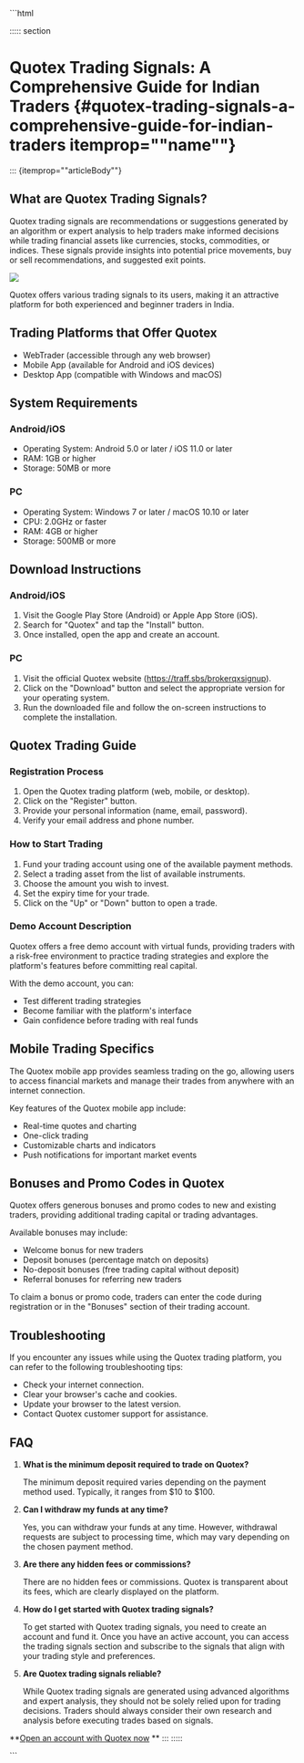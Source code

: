 \`\`\`html

::::: section



# Quotex Trading Signals: A Comprehensive Guide for Indian Traders {#quotex-trading-signals-a-comprehensive-guide-for-indian-traders itemprop=""name""}




::: {itemprop=""articleBody""}
## What are Quotex Trading Signals?

Quotex trading signals are recommendations or suggestions generated by
an algorithm or expert analysis to help traders make informed decisions
while trading financial assets like currencies, stocks, commodities, or
indices. These signals provide insights into potential price movements,
buy or sell recommendations, and suggested exit points.

[![](https://static.quotex.io/files/8_en/300_250.jpg)](https://traff.sbs/brokerqxsignupf)

Quotex offers various trading signals to its users, making it an
attractive platform for both experienced and beginner traders in India.

## Trading Platforms that Offer Quotex

-   WebTrader (accessible through any web browser)
-   Mobile App (available for Android and iOS devices)
-   Desktop App (compatible with Windows and macOS)

## System Requirements

### Android/iOS

-   Operating System: Android 5.0 or later / iOS 11.0 or later
-   RAM: 1GB or higher
-   Storage: 50MB or more

### PC

-   Operating System: Windows 7 or later / macOS 10.10 or later
-   CPU: 2.0GHz or faster
-   RAM: 4GB or higher
-   Storage: 500MB or more

## Download Instructions

### Android/iOS

1.  Visit the Google Play Store (Android) or Apple App Store (iOS).
2.  Search for "Quotex" and tap the "Install" button.
3.  Once installed, open the app and create an account.

### PC

1.  Visit the official Quotex website
    (https://traff.sbs/brokerqxsignup).
2.  Click on the "Download" button and select the appropriate
    version for your operating system.
3.  Run the downloaded file and follow the on-screen instructions to
    complete the installation.

## Quotex Trading Guide

### Registration Process

1.  Open the Quotex trading platform (web, mobile, or desktop).
2.  Click on the "Register" button.
3.  Provide your personal information (name, email, password).
4.  Verify your email address and phone number.

### How to Start Trading

1.  Fund your trading account using one of the available payment
    methods.
2.  Select a trading asset from the list of available instruments.
3.  Choose the amount you wish to invest.
4.  Set the expiry time for your trade.
5.  Click on the "Up" or "Down" button to open a trade.

### Demo Account Description

Quotex offers a free demo account with virtual funds, providing traders
with a risk-free environment to practice trading strategies and explore
the platform\'s features before committing real capital.

With the demo account, you can:

-   Test different trading strategies
-   Become familiar with the platform\'s interface
-   Gain confidence before trading with real funds

## Mobile Trading Specifics

The Quotex mobile app provides seamless trading on the go, allowing
users to access financial markets and manage their trades from anywhere
with an internet connection.

Key features of the Quotex mobile app include:

-   Real-time quotes and charting
-   One-click trading
-   Customizable charts and indicators
-   Push notifications for important market events

## Bonuses and Promo Codes in Quotex

Quotex offers generous bonuses and promo codes to new and existing
traders, providing additional trading capital or trading advantages.

Available bonuses may include:

-   Welcome bonus for new traders
-   Deposit bonuses (percentage match on deposits)
-   No-deposit bonuses (free trading capital without deposit)
-   Referral bonuses for referring new traders

To claim a bonus or promo code, traders can enter the code during
registration or in the "Bonuses" section of their trading account.

## Troubleshooting

If you encounter any issues while using the Quotex trading platform, you
can refer to the following troubleshooting tips:

-   Check your internet connection.
-   Clear your browser\'s cache and cookies.
-   Update your browser to the latest version.
-   Contact Quotex customer support for assistance.

## FAQ

1.  **What is the minimum deposit required to trade on Quotex?**

    The minimum deposit required varies depending on the payment method
    used. Typically, it ranges from \$10 to \$100.

2.  **Can I withdraw my funds at any time?**

    Yes, you can withdraw your funds at any time. However, withdrawal
    requests are subject to processing time, which may vary depending on
    the chosen payment method.

3.  **Are there any hidden fees or commissions?**

    There are no hidden fees or commissions. Quotex is transparent about
    its fees, which are clearly displayed on the platform.

4.  **How do I get started with Quotex trading signals?**

    To get started with Quotex trading signals, you need to create an
    account and fund it. Once you have an active account, you can access
    the trading signals section and subscribe to the signals that align
    with your trading style and preferences.

5.  **Are Quotex trading signals reliable?**

    While Quotex trading signals are generated using advanced algorithms
    and expert analysis, they should not be solely relied upon for
    trading decisions. Traders should always consider their own research
    and analysis before executing trades based on signals.

**[Open an account with Quotex
now](\%22https://traff.sbs/brokerqxsignup\%22) **
:::
:::::

\`\`\`


